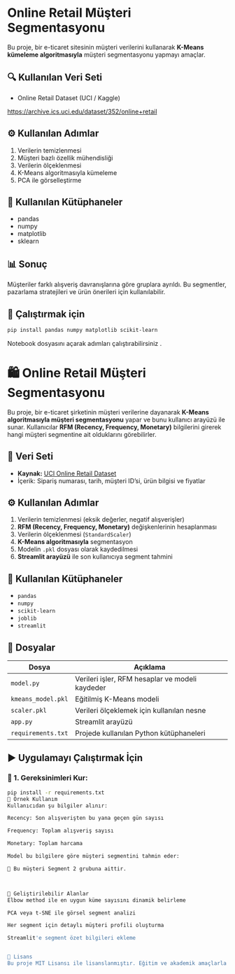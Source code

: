 
# Online Retail Müşteri Segmentasyonu

Bu proje, bir e-ticaret sitesinin müşteri verilerini kullanarak **K-Means kümeleme algoritmasıyla** müşteri segmentasyonu yapmayı amaçlar.

## 🔍 Kullanılan Veri Seti
- Online Retail Dataset (UCI / Kaggle)

https://archive.ics.uci.edu/dataset/352/online+retail

## ⚙️ Kullanılan Adımlar
1. Verilerin temizlenmesi
2. Müşteri bazlı özellik mühendisliği
3. Verilerin ölçeklenmesi
4. K-Means algoritmasıyla kümeleme
5. PCA ile görselleştirme

## 🧠 Kullanılan Kütüphaneler
- pandas
- numpy
- matplotlib
- sklearn

## 📊 Sonuç
Müşteriler farklı alışveriş davranışlarına göre gruplara ayrıldı. Bu segmentler, pazarlama stratejileri ve ürün önerileri için kullanılabilir.

## 🚀 Çalıştırmak için
```bash
pip install pandas numpy matplotlib scikit-learn
```

Notebook dosyasını açarak adımları çalıştırabilirsiniz
.
# 🛍️ Online Retail Müşteri Segmentasyonu

Bu proje, bir e-ticaret şirketinin müşteri verilerine dayanarak **K-Means algoritmasıyla müşteri segmentasyonu** yapar ve bunu kullanıcı arayüzü ile sunar. Kullanıcılar **RFM (Recency, Frequency, Monetary)** bilgilerini girerek hangi müşteri segmentine ait olduklarını görebilirler.

## 📁 Veri Seti
- **Kaynak:** [UCI Online Retail Dataset](https://archive.ics.uci.edu/dataset/352/online+retail)
- İçerik: Sipariş numarası, tarih, müşteri ID’si, ürün bilgisi ve fiyatlar

## ⚙️ Kullanılan Adımlar

1. Verilerin temizlenmesi (eksik değerler, negatif alışverişler)
2. **RFM (Recency, Frequency, Monetary)** değişkenlerinin hesaplanması
3. Verilerin ölçeklenmesi (`StandardScaler`)
4. **K-Means algoritmasıyla** segmentasyon
5. Modelin `.pkl` dosyası olarak kaydedilmesi
6. **Streamlit arayüzü** ile son kullanıcıya segment tahmini

## 🧠 Kullanılan Kütüphaneler

- `pandas`
- `numpy`
- `scikit-learn`
- `joblib`
- `streamlit`

## 💾 Dosyalar

| Dosya              | Açıklama                                  |
|--------------------|-------------------------------------------|
| `model.py`         | Verileri işler, RFM hesaplar ve modeli kaydeder |
| `kmeans_model.pkl` | Eğitilmiş K-Means modeli                  |
| `scaler.pkl`       | Verileri ölçeklemek için kullanılan nesne |
| `app.py`           | Streamlit arayüzü                         |
| `requirements.txt` | Projede kullanılan Python kütüphaneleri  |

## ▶️ Uygulamayı Çalıştırmak İçin

### 🔧 1. Gereksinimleri Kur:
```bash
pip install -r requirements.txt
📌 Örnek Kullanım
Kullanıcıdan şu bilgiler alınır:

Recency: Son alışverişten bu yana geçen gün sayısı

Frequency: Toplam alışveriş sayısı

Monetary: Toplam harcama

Model bu bilgilere göre müşteri segmentini tahmin eder:

🧠 Bu müşteri Segment 2 grubuna aittir.



🧪 Geliştirilebilir Alanlar
Elbow method ile en uygun küme sayısını dinamik belirleme

PCA veya t-SNE ile görsel segment analizi

Her segment için detaylı müşteri profili oluşturma

Streamlit'e segment özet bilgileri ekleme


📝 Lisans
Bu proje MIT Lisansı ile lisanslanmıştır. Eğitim ve akademik amaçlarla serbestçe kullanılabilir.